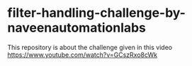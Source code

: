 # filter-handling-challenge-by-naveenautomationlabs
This repository is about the challenge given in this video https://www.youtube.com/watch?v=GCszRxo8cWk

